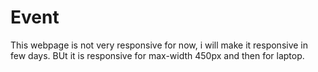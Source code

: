 # Event
This webpage is not very responsive for now, i will make it responsive in few days. BUt it is responsive for max-width 450px and then for laptop.
